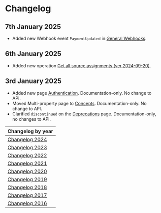 # Changelog

## 7th January 2025
* Added new Webhook event `PaymentUpdated` in [General Webhooks](../events/wh-general.md).

## 6th January 2025
* Added new operation [Get all source assignments (ver 2024-09-20)](../operations/sourceassignments.md#get-all-source-assignments-ver-2024-09-20).

## 3rd January 2025
* Added new page [Authentication](../guidelines/authentication.md). Documentation-only. No change to API.
* Moved Multi-property page to [Concepts](../concepts/README.md). Documentation-only. No change to API.
* Clarified `discontinued` on the [Deprecations](../deprecations/README.md) page. Documentation-only, no changes to API.

| Changelog by year |
| :-- |
| [Changelog 2024](changelog2024.md) |
| [Changelog 2023](changelog2023.md) |
| [Changelog 2022](changelog2022.md) |
| [Changelog 2021](changelog2021.md) |
| [Changelog 2020](changelog2020.md) |
| [Changelog 2019](changelog2019.md) |
| [Changelog 2018](changelog2018.md) |
| [Changelog 2017](changelog2017.md) |
| [Changelog 2016](changelog2016.md) |

